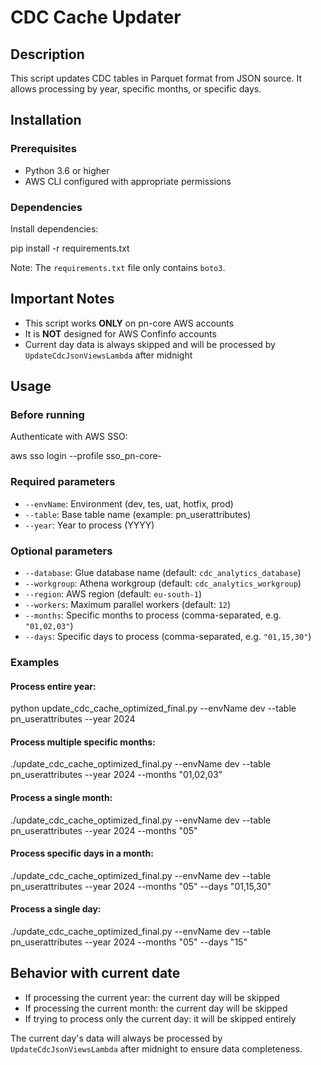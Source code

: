 # CDC Cache Updater

## Description

This script updates CDC tables in Parquet format from JSON source. It allows processing by year, specific months, or specific days.

## Installation

### Prerequisites

- Python 3.6 or higher  
- AWS CLI configured with appropriate permissions  

### Dependencies

Install dependencies:

pip install -r requirements.txt  

Note: The `requirements.txt` file only contains `boto3`.  

## Important Notes

- This script works **ONLY** on pn-core AWS accounts  
- It is **NOT** designed for AWS Confinfo accounts  
- Current day data is always skipped and will be processed by `UpdateCdcJsonViewsLambda` after midnight  

## Usage

### Before running

Authenticate with AWS SSO:

aws sso login --profile sso_pn-core-<env>  

### Required parameters

- `--envName`: Environment (dev, tes, uat, hotfix, prod)  
- `--table`: Base table name (example: pn_userattributes)  
- `--year`: Year to process (YYYY)  

### Optional parameters

- `--database`: Glue database name (default: `cdc_analytics_database`)  
- `--workgroup`: Athena workgroup (default: `cdc_analytics_workgroup`)  
- `--region`: AWS region (default: `eu-south-1`)  
- `--workers`: Maximum parallel workers (default: `12`)  
- `--months`: Specific months to process (comma-separated, e.g. `"01,02,03"`)  
- `--days`: Specific days to process (comma-separated, e.g. `"01,15,30"`)  

### Examples

#### Process entire year:

python update_cdc_cache_optimized_final.py --envName dev --table pn_userattributes --year 2024  

#### Process multiple specific months:

./update_cdc_cache_optimized_final.py --envName dev --table pn_userattributes --year 2024 --months "01,02,03"  

#### Process a single month:

./update_cdc_cache_optimized_final.py --envName dev --table pn_userattributes --year 2024 --months "05"  

#### Process specific days in a month:

./update_cdc_cache_optimized_final.py --envName dev --table pn_userattributes --year 2024 --months "05" --days "01,15,30"  

#### Process a single day:

./update_cdc_cache_optimized_final.py --envName dev --table pn_userattributes --year 2024 --months "05" --days "15"  

## Behavior with current date

- If processing the current year: the current day will be skipped  
- If processing the current month: the current day will be skipped  
- If trying to process only the current day: it will be skipped entirely  

The current day's data will always be processed by `UpdateCdcJsonViewsLambda` after midnight to ensure data completeness.
